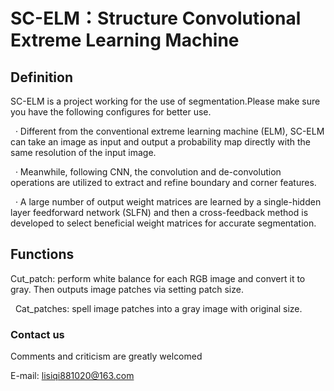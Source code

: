 # SC-ELM：Structure Convolutional Extreme Learning Machine
 ## Definition
   
   SC-ELM is a project working for the use of segmentation.Please make sure you have the following configures for better use.
   
   · Different from the conventional extreme learning machine (ELM), SC-ELM can take an image as input and output a probability map directly with the same resolution of the input image. 
   
   · Meanwhile, following CNN, the convolution and de-convolution operations are utilized to extract and refine boundary and corner features. 
   
   · A large number of output weight matrices are learned by a single-hidden layer feedforward network (SLFN) and then a cross-feedback method is developed to select beneficial weight matrices for accurate segmentation.
 ## Functions
     
   Cut_patch: perform white balance for each RGB image and convert it to gray. Then outputs image patches via setting patch size.
      
   Cat_patches: spell image patches into a gray image with original size. 
     

### Contact us
     
   Comments and criticism are greatly welcomed
     
   E-mail: lisiqi881020@163.com
